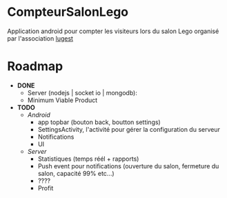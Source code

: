 # CompteurSalonLego

Application android pour compter les visiteurs lors du salon Lego organisé par l'association [lugest]


# Roadmap
- __DONE__
    - Server (nodejs | socket io | mongodb): 
    - Minimum Viable Product
- __TODO__
    - _Android_  
        - app topbar (bouton back, boutton settings)
        - SettingsActivity, l'activité pour gérer la configuration du serveur
        - Notifications
        - UI
    - _Server_
        - Statistiques (temps réél + rapports)
        - Push event pour notifications (ouverture du salon, fermeture du salon, capacité 99% etc...)
        - ????
        - Profit


[lugest]: (http://www.lugest.com/)